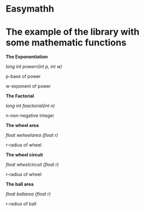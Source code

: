 # Easymathh
# The example of the library with some mathematic functions


**The Exponentiation**

_long int powerr(int p, int w)_


p-base of power

w-exponent of power


**The Factorial**

_long int faactorial(int n)_


n-non-negative integer


**The wheel area**

_float weheelarea (float r)_


r-radius of wheel


**The wheel circuit**

_float wheelcircuit (float r)_


r-radius of wheel


**The ball area**

_float ballarea (float r)_


r-radius of ball


